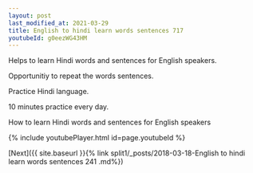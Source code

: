 ```yaml
---
layout: post
last_modified_at: 2021-03-29
title: English to hindi learn words sentences 717 
youtubeId: g0eezWG43HM
---
```

 
 
Helps to learn Hindi words and sentences for English speakers.

Opportunitiy to repeat the words sentences. 

Practice Hindi language. 
 
10 minutes practice every day. 
 
How to learn Hindi words and sentences for English speakers 
 
{% include youtubePlayer.html id=page.youtubeId %}
 
 
[Next]({{ site.baseurl }}{% link  split1/_posts/2018-03-18-English to hindi learn words sentences 241 .md%})
 

